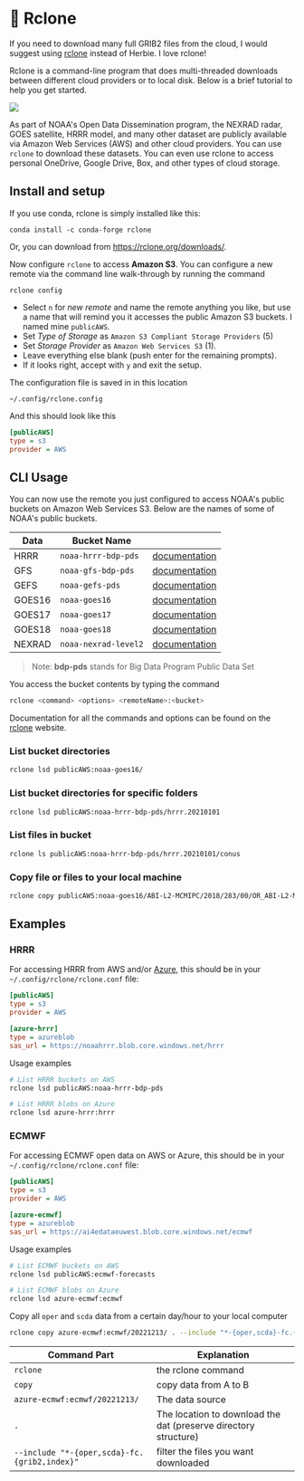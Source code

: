 # 🤖 Rclone

If you need to download many full GRIB2 files from the cloud, I would suggest using [rclone](https://rclone.org/) instead of Herbie. I love rclone!

Rclone is a command-line program that does multi-threaded downloads between different cloud providers or to local disk. Below is a brief tutorial to help you get started.

[![](https://rclone.org/img/logo_on_light__horizontal_color.svg)](https://rclone.org/)

As part of NOAA's Open Data Dissemination program, the NEXRAD radar, GOES satellite, HRRR model, and many other dataset are publicly available via Amazon Web Services (AWS) and other cloud providers. You can use `rclone` to download these datasets. You can even use rclone to access personal OneDrive, Google Drive, Box, and other types of cloud storage.

## Install and setup

If you use conda, rclone is simply installed like this:

    conda install -c conda-forge rclone

Or, you can download from <https://rclone.org/downloads/>.

Now configure `rclone` to access **Amazon S3**. You can configure a new remote via the command line walk-through by running the command

    rclone config

- Select `n` for _new remote_ and name the remote anything you like, but use a name that will remind you it accesses the public Amazon S3 buckets. I named mine `publicAWS`.
- Set _Type of Storage_ as `Amazon S3 Compliant Storage Providers` (5)
- Set _Storage Provider_ as `Amazon Web Services S3` (1).
- Leave everything else blank (push enter for the remaining prompts).
- If it looks right, accept with `y` and exit the setup.

The configuration file is saved in in this location

```
~/.config/rclone.config
```

And this should look like this

```ini file="~/.config/rclone.config"
[publicAWS]
type = s3
provider = AWS
```

## CLI Usage

You can now use the remote you just configured to access NOAA's public buckets on Amazon Web Services S3. Below are the names of some of NOAA's public buckets.

| Data   | Bucket Name          |                                                                  |
| ------ | -------------------- | ---------------------------------------------------------------- |
| HRRR   | `noaa-hrrr-bdp-pds`  | [documentation](https://registry.opendata.aws/noaa-hrrr-pds/)    |
| GFS    | `noaa-gfs-bdp-pds`   | [documentation](https://registry.opendata.aws/noaa-gfs-bdp-pds/) |
| GEFS   | `noaa-gefs-pds`      | [documentation](https://registry.opendata.aws/noaa-gefs/)        |
| GOES16 | `noaa-goes16`        | [documentation](https://registry.opendata.aws/noaa-goes/)        |
| GOES17 | `noaa-goes17`        | [documentation](https://registry.opendata.aws/noaa-goes/)        |
| GOES18 | `noaa-goes18`        | [documentation](https://registry.opendata.aws/noaa-goes/)        |
| NEXRAD | `noaa-nexrad-level2` | [documentation](https://registry.opendata.aws/noaa-nexrad/)      |

> Note: **bdp-pds** stands for Big Data Program Public Data Set

You access the bucket contents by typing the command

```bash
rclone <command> <options> <remoteName>:<bucket>
```

Documentation for all the commands and options can be found on the [rclone](https://rclone.org/) website.

### List bucket directories

```bash
rclone lsd publicAWS:noaa-goes16/
```

### List bucket directories for specific folders

```bash
rclone lsd publicAWS:noaa-hrrr-bdp-pds/hrrr.20210101
```

### List files in bucket

```bash
rclone ls publicAWS:noaa-hrrr-bdp-pds/hrrr.20210101/conus
```

### Copy file or files to your local machine

```bash
rclone copy publicAWS:noaa-goes16/ABI-L2-MCMIPC/2018/283/00/OR_ABI-L2-MCMIPC-M3_G16_s20182830057203_e20182830059576_c20182830100076.nc ./
```

## Examples

### HRRR

For accessing HRRR from AWS and/or [Azure](https://planetarycomputer.microsoft.com/dataset/storage/noaa-hrrr), this should be in your `~/.config/rclone/rclone.conf` file:

```ini
[publicAWS]
type = s3
provider = AWS

[azure-hrrr]
type = azureblob
sas_url = https://noaahrrr.blob.core.windows.net/hrrr
```

Usage examples

```bash
# List HRRR buckets on AWS
rclone lsd publicAWS:noaa-hrrr-bdp-pds

# List HRRR blobs on Azure
rclone lsd azure-hrrr:hrrr
```

### ECMWF

For accessing ECMWF open data on AWS or Azure, this should be in your `~/.config/rclone/rclone.conf` file:

```ini
[publicAWS]
type = s3
provider = AWS

[azure-ecmwf]
type = azureblob
sas_url = https://ai4edataeuwest.blob.core.windows.net/ecmwf
```

Usage examples

```bash
# List ECMWF buckets on AWS
rclone lsd publicAWS:ecmwf-forecasts

# List ECMWF blobs on Azure
rclone lsd azure-ecmwf:ecmwf
```

Copy all `oper` and `scda` data from a certain day/hour to your local computer

```bash
rclone copy azure-ecmwf:ecmwf/20221213/ . --include "*-{oper,scda}-fc.{grib2,index}"
```

| Command Part                                 | Explanation                                                     |
| -------------------------------------------- | --------------------------------------------------------------- |
| `rclone`                                     | the rclone command                                              |
| `copy`                                       | copy data from A to B                                           |
| `azure-ecmwf:ecmwf/20221213/`                | The data source                                                 |
| `.`                                          | The location to download the dat (preserve directory structure) |
| `--include "*-{oper,scda}-fc.{grib2,index}"` | filter the files you want downloaded                            |
